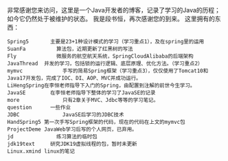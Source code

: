 非常感谢您来访问，这里是一个Java开发者的博客，记录了学习的Java的历程；如今它仍然处于被维护的状态。
我是段书恒，再次感谢您的到来。
这里拥有的东西：

	Spring5		  主要是23+1种设计模式的学习（学习重点1），及在spring里的运用
	SuanFa			算法包，近期更新了红黑树的写法
	Fly			    微服务的航空航天系统，SpringCloudAlibaba的后端架构
	JavaThread  并发的学习，包括锁的运行逻辑、底层原理、优化方法。（学习重点2）
	mymvc			  手写的简易Spring框架（学习重点3），仅仅使用了Tomcat10和Java17开发包，完成了IOC、DI、AOP、MVC并成功运行。
	LiHengSpring在李恒老师指导下入门的Spring，由配置到注解的前世今生学习。
	JavaSE		  在李恒老师指导下整体的学习了JavaSE的记录
	more			  只有2章关于MVC、Jdbc等等的学习笔记。
	question	  一些作业	
	JDBC			  JavaSE后学习的JDBC技术
	HandSpring5 第一次手写Spring框架的代码，现在的代码在上文的mymvc包
	ProjectDeme JavaWeb学习后写的个人网页，已弃用。
	jd			    练习算法的临时包
	jdk19text	  研究JDK19虚拟线程的包，暂时未更新
	Linux.xmind linux的笔记
